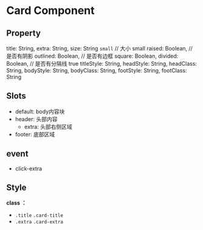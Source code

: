 
# Card Component



## Property
title: String,
extra: String,
size: String `small`  // 大小 small
raised: Boolean,      // 是否有阴影
outlined: Boolean,    // 是否有边框
square: Boolean,
divided: Boolean,     // 是否有分隔线 true
titleStyle: String,
headStyle: String,
headClass: String,
bodyStyle: String,
bodyClass: String,
footStyle: String,
footClass: String


## Slots

- default: body内容块
- header: 头部内容
  - extra: 头部右侧区域
- footer: 底部区域



## event

- click-extra


## Style

**class ：**

 - `.title` `.card-title`
 - `.extra` `.card-extra`

